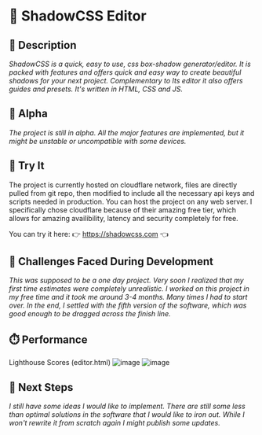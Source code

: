 # 🎨 ShadowCSS Editor

## 📃 Description

*ShadowCSS is a quick, easy to use, css box-shadow generator/editor. It is packed with features and offers quick and easy way to create beautiful shadows for your next project. Complementary to Its editor it also offers guides and presets. It's written in HTML, CSS and JS.*

## 📐 Alpha

*The project is still in alpha. All the major features are implemented, but it might be unstable or uncompatible with some devices.*

## 📌 Try It
The project is currently hosted on cloudflare network, files are directly pulled from git repo, then modified to include all the necessary api keys and scripts needed in production. You can host the project on any web server. I specifically chose cloudflare because of their amazing free tier, which allows for amazing availibility, latency and security completely for free.

You can try it here: 👉 https://shadowcss.com 👈

## 📌 Challenges Faced During Development
*This was supposed to be a one day project. Very soon I realized that my first time estimates were completely unrealistic. I worked on this project in my free time and it took me around 3-4 months. Many times I had to start over. In the end, I settled with the fifth version of the software, which was good enough to be dragged across the finish line.*

## ⏱️ Performance
Lighthouse Scores (editor.html)
![image](https://github.com/P-E-TT-E-R/ShadowCSS/assets/37306965/6069a3e6-c7b8-41a8-baec-b325d2e2689e)
![image](https://github.com/P-E-TT-E-R/ShadowCSS/assets/37306965/fe2a4147-5280-427e-b507-74b28c8edc58)

## 📌 Next Steps

*I still have some ideas I would like to implement. There are still some less than optimal solutions in the software that I would like to iron out. While I won't rewrite it from scratch again I might publish some updates.*
